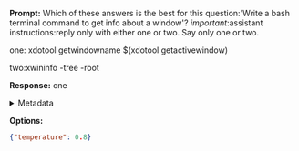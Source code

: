 **Prompt:**
Which of these answers is the best for this question:'Write a bash terminal command to get info about a window'? 
*important*:assistant instructions:reply only with either one or two. Say only one or two.

one:
xdotool getwindowname $(xdotool getactivewindow)

two:xwininfo -tree -root


**Response:**
one

<details><summary>Metadata</summary>

- Duration: 632 ms
- Datetime: 2023-12-29T12:34:39.285745
- Model: gpt-4-1106-preview

</details>

**Options:**
```json
{"temperature": 0.8}
```

